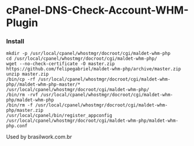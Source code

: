 # cPanel-DNS-Check-Account-WHM-Plugin

### Install

	mkdir -p /usr/local/cpanel/whostmgr/docroot/cgi/maldet-whm-php
	cd /usr/local/cpanel/whostmgr/docroot/cgi/maldet-whm-php/
	wget --no-check-certificate -O master.zip https://github.com/felipegabriel/maldet-whm-php/archive/master.zip
	unzip master.zip
	/bin/cp -rf /usr/local/cpanel/whostmgr/docroot/cgi/maldet-whm-php//maldet-whm-php-master/* /usr/local/cpanel/whostmgr/docroot/cgi/maldet-whm-php/
	/bin/rm -rvf /usr/local/cpanel/whostmgr/docroot/cgi/maldet-whm-php/maldet-whm-php
	/bin/rm -f /usr/local/cpanel/whostmgr/docroot/cgi/maldet-whm-php/master.zip
	/usr/local/cpanel/bin/register_appconfig /usr/local/cpanel/whostmgr/docroot/cgi/maldet-whm-php/maldet-whm-php.conf
	

Used by
	brasilwork.com.br
